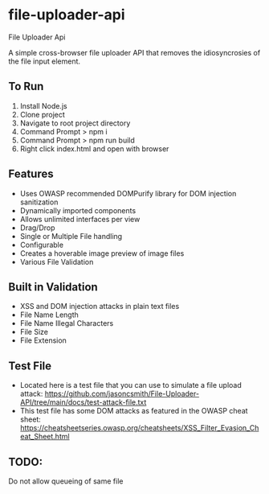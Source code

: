 # file-uploader-api
File Uploader Api

A simple cross-browser file uploader API that removes the idiosyncrosies of the file input element. 

## To Run
1. Install Node.js
2. Clone project
3. Navigate to root project directory
4. Command Prompt > npm i
5. Command Prompt > npm run build
6. Right click index.html and open with browser

## Features
- Uses OWASP recommended DOMPurify library for DOM injection sanitization
- Dynamically imported components
- Allows unlimited interfaces per view
- Drag/Drop
- Single or Multiple File handling
- Configurable
- Creates a hoverable image preview of image files
- Various File Validation

## Built in Validation
- XSS and DOM injection attacks in plain text files
- File Name Length
- File Name Illegal Characters
- File Size
- File Extension

## Test File
- Located here is a test file that you can use to simulate a file upload attack: https://github.com/jasoncsmith/File-Uploader-API/tree/main/docs/test-attack-file.txt
- This test file has some DOM attacks as featured in the OWASP cheat sheet: https://cheatsheetseries.owasp.org/cheatsheets/XSS_Filter_Evasion_Cheat_Sheet.html

## TODO:
Do not allow queueing of same file
